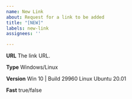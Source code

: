 ```yaml
---
name: New Link
about: Request for a link to be added
title: "[NEW]"
labels: new-link
assignees: ''

---
```


**URL**
The link URL.

**Type**
Windows/Linux

**Version**
Win 10 | Build 29960
Linux Ubuntu 20.01

**Fast**
true/false
